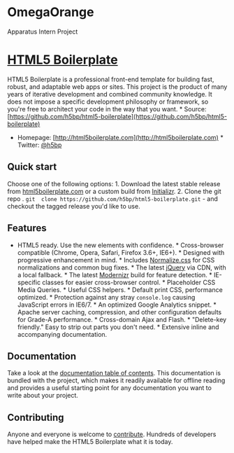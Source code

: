 OmegaOrange
===========

Apparatus Intern Project


# [HTML5 Boilerplate](http://html5boilerplate.com)
HTML5 Boilerplate is a professional front-end template for building 
fast, robust, and adaptable web apps or sites. This project is the 
product of many years of iterative development and combined community 
knowledge. It does not impose a specific development philosophy or 
framework, so you're free to architect your code in the way that you 
want. * Source: 
[https://github.com/h5bp/html5-boilerplate](https://github.com/h5bp/html5-boilerplate) 
* Homepage: [http://html5boilerplate.com](http://html5boilerplate.com) * 
Twitter: [@h5bp](http://twitter.com/h5bp)
## Quick start
Choose one of the following options: 1. Download the latest stable 
release from
   [html5boilerplate.com](http://html5boilerplate.com/) or a custom 
build from
   [Initializr](http://www.initializr.com). 2. Clone the git repo . `git 
clone
   https://github.com/h5bp/html5-boilerplate.git` - and checkout the 
tagged
   release you'd like to use.
## Features
* HTML5 ready. Use the new elements with confidence. * Cross-browser 
compatible (Chrome, Opera, Safari, Firefox 3.6+, IE6+). * Designed with 
progressive enhancement in mind. * Includes 
[Normalize.css](http://necolas.github.com/normalize.css/) for CSS
  normalizations and common bug fixes. * The latest 
[jQuery](http://jquery.com/) via CDN, with a local fallback. * The 
latest [Modernizr](http://modernizr.com/) build for feature detection. * 
IE-specific classes for easier cross-browser control. * Placeholder CSS 
Media Queries. * Useful CSS helpers. * Default print CSS, performance 
optimized. * Protection against any stray `console.log` causing 
JavaScript errors in
  IE6/7. * An optimized Google Analytics snippet. * Apache server 
caching, compression, and other configuration defaults for
  Grade-A performance. * Cross-domain Ajax and Flash. * "Delete-key 
friendly." Easy to strip out parts you don't need. * Extensive inline 
and accompanying documentation.
## Documentation
Take a look at the [documentation table of contents](doc/TOC.md). This 
documentation is bundled with the project, which makes it readily 
available for offline reading and provides a useful starting point for 
any documentation you want to write about your project.
## Contributing
Anyone and everyone is welcome to [contribute](CONTRIBUTING.md). 
Hundreds of developers have helped make the HTML5 Boilerplate what it is 
today.
